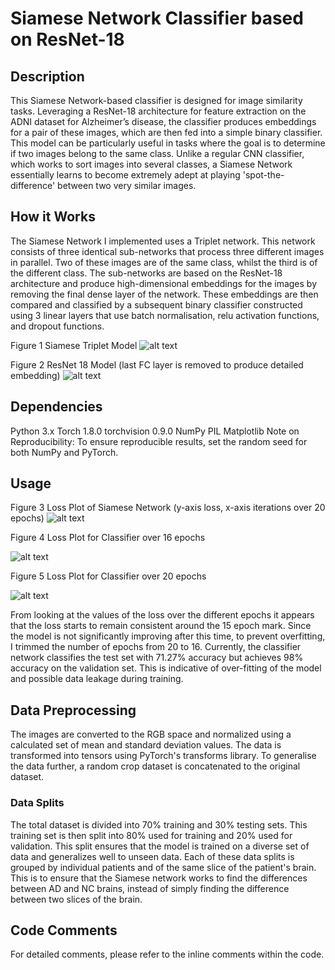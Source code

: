 # Siamese Network Classifier based on ResNet-18
## Description
This Siamese Network-based classifier is designed for image similarity tasks. Leveraging a ResNet-18 architecture for feature extraction on the ADNI dataset for Alzheimer’s disease, the classifier produces embeddings for a pair of these images, which are then fed into a simple binary classifier. This model can be particularly useful in tasks where the goal is to determine if two images belong to the same class. Unlike a regular CNN classifier, which works to sort images into several classes, a Siamese Network essentially learns to become extremely adept at playing 'spot-the-difference' between two very similar images.
## How it Works
The Siamese Network I implemented uses a Triplet network. This network consists of three identical sub-networks that process three different images in parallel. Two of these images are of the same class, whilst the third is of the different class. The sub-networks are based on the ResNet-18 architecture and produce high-dimensional embeddings for the images by removing the final dense layer of the network. These embeddings are then compared and classified by a subsequent binary classifier constructed using 3 linear layers that use batch normalisation, relu activation functions, and dropout functions.

 
Figure 1 Siamese Triplet Model
![alt text](README_Images/image-1.png)
 
Figure 2 ResNet 18 Model (last FC layer is removed to produce detailed embedding)
![alt text](README_Images/image-2.png)

## Dependencies
Python 3.x
Torch 1.8.0
torchvision 0.9.0
NumPy
PIL
Matplotlib
Note on Reproducibility: To ensure reproducible results, set the random seed for both NumPy and PyTorch.

## Usage
 
Figure 3 Loss Plot of Siamese Network (y-axis loss, x-axis iterations over 20 epochs)
![alt text](README_Images/image-3.png)
 
Figure 4 Loss Plot for Classifier over 16 epochs

![alt text](README_Images/image-4.png)
 
Figure 5 Loss Plot for Classifier over 20 epochs

![alt text](README_Images/image-5.png)

From looking at the values of the loss over the different epochs it appears that the loss starts to remain consistent around the 15 epoch mark. Since the model is not significantly improving after this time, to prevent overfitting, I trimmed the number of epochs from 20 to 16.
Currently, the classifier network classifies the test set with 71.27% accuracy but achieves 98% accuracy on the validation set. This is indicative of over-fitting of the model and possible data leakage during training.

## Data Preprocessing
The images are converted to the RGB space and normalized using a calculated set of mean and standard deviation values. The data is transformed into tensors using PyTorch's transforms library. To generalise the data further, a random crop dataset is concatenated to the original dataset.

### Data Splits
The total dataset is divided into 70% training and 30% testing sets. This training set is then split into 80% used for training and 20% used for validation. This split ensures that the model is trained on a diverse set of data and generalizes well to unseen data.
Each of these data splits is grouped by individual patients and of the same slice of the patient's brain. This is to ensure that the Siamese network works to find the differences between AD and NC brains, instead of simply finding the difference between two slices of the brain.

## Code Comments
For detailed comments, please refer to the inline comments within the code.
